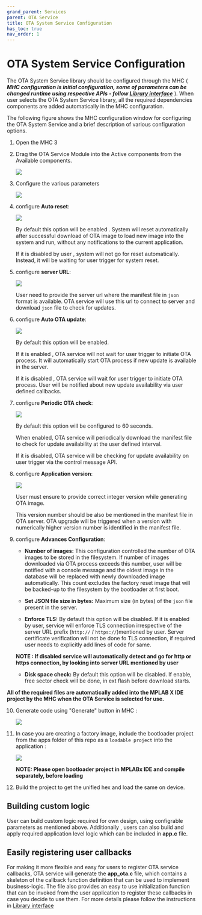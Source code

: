```yaml
---
grand_parent: Services
parent: OTA Service
title: OTA System Service Configuration
has_toc: true
nav_order: 1
---
```


# OTA System Service Configuration
The OTA System Service library should be configured through the MHC ( ***MHC configuration is initial configuration, some of parameters can be changed runtime using respective APIs - follow [Library interface](interface.md)*** ). When user selects the OTA System Service library, all the required dependencies components are added automatically in the MHC configuration.

The following figure shows the MHC configuration window for configuring the OTA System Service and a brief description of various configuration options.
1. Open the MHC 3
2. Drag the OTA Service Module into the Active components from the Available components.

   ![](./images/ota_service_MHC.png)

3. Configure the various parameters

   ![](./images/ota_config.png)

4. configure **Auto reset**: 

   ![](./images/ota_config_autoreset.png)
   
   By default this option will be enabled . System will reset automatically after successful download of OTA image to load new image into the system and run, without any notifications to the current application.

   If it is disabled by user , system will not go for reset automatically. Instead, it will be waiting for user trigger for system reset. 

5. configure **server URL**:

   ![](./images/ota_config_serverurl.png)

   User need to provide the server url where the manifest file in `json` format is available.
   OTA service will use this url to connect to server and download `json` file to check for updates.

6. configure **Auto OTA update**:

   ![](./images/ota_config_autoupdate.png)

   By default this option will be enabled. 

   If it is enabled , OTA service will not wait for user trigger to initiate OTA process. It will automatically start OTA process if new update is available in the server.

   If it is disabled , OTA service will wait for user trigger to initiate OTA process. User will be notified about new update availability via user defined callbacks.

7. configure **Periodic OTA check**:

   ![](./images/ota_config_periodiccheck.png)

   By default this option will be configured to 60 seconds. 

   When enabled, OTA service will periodically download the manifest file to check for update availability at the user defined interval.

   If it is disabled, OTA service will be checking for update availability on user trigger via the control message API.

8. configure **Application version**:

   ![](./images/ota_config_appversion.png)

   User must ensure to provide correct integer version while generating OTA image.

   This version number should be also be mentioned in the manifest file in OTA server. OTA upgrade will be triggered when a version with numerically higher version number is identified in the manifest file.

9. configure **Advances Configuration**:

   - **Number of images:**  This configuration controlled the number of OTA images to be stored in the filesystem. If number of images downloaded via OTA process exceeds this number, user will be notified with a console message and the oldest image in the database will be replaced with newly downloaded image automatically. This count excludes the factory reset image that will be backed-up to the filesystem by the bootloader at first boot. 
   - **Set JSON file size in bytes:** Maximum size (in bytes) of the `json` file present in the server.

   - **Enforce TLS:** By default this option will be disabled.
   If it is enabled by user, service will enforce TLS connection irrespective of the server URL prefix (`http://` / `https://`)mentioned by user. Server certificate verification will not be done fo TLS connection, if required user needs to explicitly add lines of code for same. 

   **NOTE : If disabled service will automatically detect and go for http or https connection, by looking into server URL mentioned by user**

   - **Disk space check:** By default this option will be disabled. If enable, free sector check will be done, in ext flash before download starts.



**All of the required files are automatically added into the MPLAB X IDE project by the MHC when the OTA Service is selected for use.**

10. Generate code using "Generate" button in MHC :

    ![](./images/ota_mhc_generate.png)

11. In case you are creating a factory image, include the bootloader project from the apps folder of this repo as a `loadable project` into the application :

    ![](./images/ota_add_loadables.png)

    **NOTE: Please open bootloader project in MPLABx IDE and compile separately, before loading**

12. Build the project to get the unified hex and load the same on device.


## Building custom logic

User can build custom logic required for own design, using configrable parameters as mentioned above. Additionally , users can also build and apply required application level logic which can be included in **app.c** file.

## Easily registering user callbacks

For making it more flexible and easy for users to register OTA service callbacks, OTA service will generate the  **app_ota.c** file, which contains a skeleton of the callback function definition that can be used to implement business-logic. The file also provides an easy to use initialization function that can be invoked from the user application to register these callbacks in case you decide to use them. For more details please follow the instructions in [Library interface](interface.md)